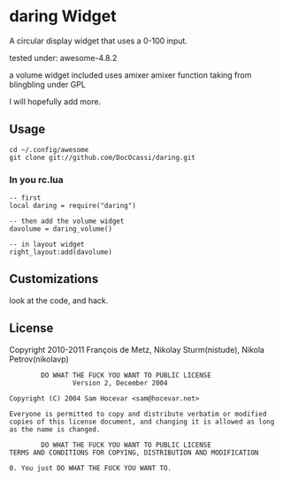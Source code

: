 # daring Widget

A circular display widget that uses a 0-100 input.

tested under:
awesome-4.8.2

a volume widget included uses amixer
amixer function taking from blingbling under GPL

I will hopefully add more.

## Usage

    cd ~/.config/awesome
    git clone git://github.com/DocOcassi/daring.git

### In you rc.lua

    -- first
    local daring = require("daring")

    -- then add the volume widget
    davolume = daring_volume()
    
    -- in layout widget
    right_layout:add(davolume)


## Customizations

look at the code, and hack.

## License

Copyright 2010-2011 François de Metz, Nikolay Sturm(nistude), Nikola Petrov(nikolavp)

            DO WHAT THE FUCK YOU WANT TO PUBLIC LICENSE
                    Version 2, December 2004

    Copyright (C) 2004 Sam Hocevar <sam@hocevar.net>

    Everyone is permitted to copy and distribute verbatim or modified
    copies of this license document, and changing it is allowed as long
    as the name is changed.

            DO WHAT THE FUCK YOU WANT TO PUBLIC LICENSE
    TERMS AND CONDITIONS FOR COPYING, DISTRIBUTION AND MODIFICATION

    0. You just DO WHAT THE FUCK YOU WANT TO.
